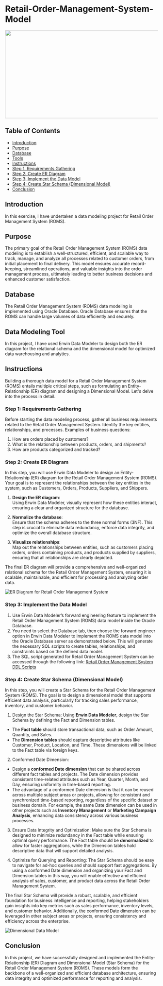 # Retail-Order-Management-System-Model

<img src="https://github.com/RadhikaDeshpande1010/Order-Management-System-Model/blob/main/Order_Management_System_Banner.png" height="290" width="1200">

## Table of Contents
* [Introduction](#Introduction)
* [Purpose](#Purpose)
* [Database](#Database)
* [Tools](#data-modeling-tool)
* [Instructions](#Instructions)
* [Step 1: Requirements Gathering](#step-1-requirements-gathering)
* [Step 2: Create ER Diagram](#step-2-create-er-diagram)
* [Step 3: Implement the Data Model](#step-3-implement-the-data-model)
* [Step 4: Create Star Schema (Dimensional Model)](#step-4-create-star-schema-dimensional-model)
* [Conclusion](#Conclusion)
  
## Introduction
In this exercise, I have undertaken a data modeling project for Retail Order Management System (ROMS).

## Purpose
The primary goal of the Retail Order Management System (ROMS) data modeling is to establish a well-structured, efficient, and scalable way to track, manage, and analyze all processes related to customer orders, from initial placement to final delivery. This model ensures accurate record-keeping, streamlined operations, and valuable insights into the order management process, ultimately leading to better business decisions and enhanced customer satisfaction.

## Database
The Retail Order Management System (ROMS) data modeling is implemented using Oracle Database. Oracle Database ensures that the ROMS can handle large volumes of data efficiently and securely.

## Data Modeling Tool
In this project, I have used Erwin Data Modeler to design both the ER diagram for the relational schema and the dimensional model for optimized data warehousing and analytics.

## Instructions 
Building a thorough data model for a Retail Order Management System (ROMS) entails multiple critical steps, such as formulating an Entity-Relationship (ER) diagram and designing a Dimensional Model. Let's delve into the process in detail.

### Step 1: Requirements Gathering

Before starting the data modeling process, gather all business requirements related to the Retail Order Management System. Identify the key entities, relationships, and processes. Examples of business questions:

1. How are orders placed by customers?
2. What is the relationship between products, orders, and shipments?
3. How are products categorized and tracked?

### Step 2: Create ER Diagram

In this step, you will use Erwin Data Modeler to design an Entity-Relationship (ER) diagram for the Retail Order Management System (ROMS). Your goal is to represent the relationships between the key entities in the system, such as Customers, Orders, Products, Suppliers, and Shippers.

1. **Design the ER diagram**:  
   Using Erwin Data Modeler, visually represent how these entities interact, ensuring a clear and organized structure for the database.

2. **Normalize the database**:  
   Ensure that the schema adheres to the three normal forms (3NF). This step is crucial to eliminate data redundancy, enforce data integrity, and optimize the overall database structure.

3. **Visualize relationships**:  
   Map out the relationships between entities, such as customers placing orders, orders containing products, and products supplied by suppliers, ensuring that all relationships are clearly depicted.

The final ER diagram will provide a comprehensive and well-organized relational schema for the Retail Order Management System, ensuring it is scalable, maintainable, and efficient for processing and analyzing order data.

![ER Diagram for Retail Order Management System](https://github.com/RadhikaDeshpande1010/Retail-Order-Management-System-Model/blob/main/ROMS_SRC/w3School_OrderManagement_ERDataModel.png)

### Step 3: Implement the Data Model

1. Use Erwin Data Modeler’s forward engineering feature to implement the Retail Order Management System (ROMS) data model inside the Oracle Database.
2. You need to select the Database tab, then choose the forward engineer option in Erwin Data Modeler to implement the ROMS data model into the Oracle Database server as demonstrated below. This will generate the necessary SQL scripts to create tables, relationships, and constraints based on the defined data model.
3. The SQL script generated for Retail Order Management System can be accessed through the following link: [Retail Order Management System DDL Scripts](https://github.com/RadhikaDeshpande1010/Retail-Order-Management-System-Model/blob/main/ROMS_SRC/RetailOrderManagenment_SourceTablesDDLScript_V1.0.ddl)

### Step 4: Create Star Schema (Dimensional Model)

In this step, you will create a Star Schema for the Retail Order Management System (ROMS). The goal is to design a dimensional model that supports efficient data analysis, particularly for tracking sales performance, inventory, and customer behavior.

1. Design the Star Schema:
Using **Erwin Data Modeler**, design the Star Schema by defining the Fact and Dimension tables.

- The **Fact table** should store transactional data, such as Order Amount, Quantity, and Sales.
- The **Dimension tables** should capture descriptive attributes like Customer, Product, Location, and Time. These dimensions will be linked to the Fact table via foreign keys.

2. Conformed Date Dimension:
- Design a **conformed Date dimension** that can be shared across different fact tables and projects. The Date dimension provides consistent time-related attributes such as Year, Quarter, Month, and Day, ensuring uniformity in time-based reporting.
- The advantage of a conformed Date dimension is that it can be reused across multiple subject areas or projects, allowing for consistent and synchronized time-based reporting, regardless of the specific dataset or business domain. For example, the same Date dimension can be used in other projects such as **Inventory Management** or **Marketing Campaign Analysis**, enhancing data consistency across various business processes.

3. Ensure Data Integrity and Optimization:
Make sure the Star Schema is designed to minimize redundancy in the Fact table while ensuring optimal query performance. The Fact table should be **denormalized** to allow for faster aggregations, while the Dimension tables hold descriptive data that will support detailed analysis.

4. Optimize for Querying and Reporting:
The Star Schema should be easy to navigate for ad-hoc queries and should support fast aggregations. By using a conformed Date dimension and organizing your Fact and Dimension tables in this way, you will enable effective and efficient analysis of sales, customer, and product data across the Retail Order Management System.

The final Star Schema will provide a robust, scalable, and efficient foundation for business intelligence and reporting, helping stakeholders gain insights into key metrics such as sales performance, inventory levels, and customer behavior. Additionally, the conformed Date dimension can be leveraged in other subject areas or projects, ensuring consistency and efficiency across the enterprise.

![Dimensional Data Model](https://github.com/RadhikaDeshpande1010/Retail-Order-Management-System-Model/blob/main/ROMS_SRC/w3School_OrderManagement_DimensionalDataModel.png)

## Conclusion
In this project, we have successfully designed and implemented the Entity-Relationship (ER) Diagram and Dimensional Model (Star Schema) for the Retail Order Management System (ROMS). These models form the backbone of a well-organized and efficient database architecture, ensuring data integrity and optimized performance for reporting and analysis.
